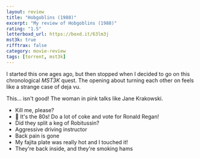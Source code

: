 ```yaml
---
layout: review
title: "Hobgoblins (1988)"
excerpt: "My review of Hobgoblins (1988)"
rating: "1.5"
letterboxd_url: https://boxd.it/63lm3j
mst3k: true
rifftrax: false
category: movie-review
tags: [torrent, mst3k]
---
```


I started this one ages ago, but then stopped when I decided to go on this chronological <i>MST3K</i> quest. The opening about turning each other on feels like a strange case of deja vu.

This... isn't good! The woman in pink talks like Jane Krakowski.

- Kill me, please?
- 🎵 It's the 80s! Do a lot of coke and vote for Ronald Regan!
- Did they split a keg of Robitussin?
- Aggressive driving instructor
- Back pain is gone
- My fajita plate was really hot and I touched it!
- They're back inside, and they're smoking hams
